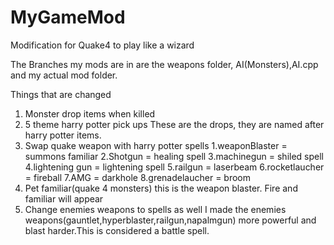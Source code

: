 # MyGameMod
Modification for Quake4 to play like a wizard

The Branches my mods are in are the weapons folder, AI(Monsters),AI.cpp and my actual mod folder.

Things that are changed
1. Monster drop items when killed
2. 5 theme harry potter pick ups
    These are the drops, they are named after harry potter items.
3. Swap quake weapon with harry potter spells
    1.weaponBlaster = summons familiar
    2.Shotgun = healing spell
    3.machinegun = shiled spell
    4.lightening gun = lightening spell
    5.railgun = laserbeam
    6.rocketlaucher = fireball
    7.AMG = darkhole
    8.grenadelaucher = broom
4. Pet familiar(quake 4 monsters)
    this is the weapon blaster. Fire and familiar will appear
5. Change enemies weapons to spells as well
    I made the enemies weapons(gauntlet,hyperblaster,railgun,napalmgun) more powerful and blast harder.This is considered a battle spell.

